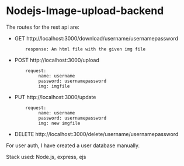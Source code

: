 # Nodejs-Image-upload-backend

The routes for the rest api are:
* GET http<i></i>://localhost:3000/download/username/usernamepassword

          response: An html file with the given img file
          
* POST http<i></i>://localhost:3000/upload

          request:
               name: username
               password: usernamepassword
               img: imgfile          
               
* PUT http<i></i>://localhost:3000/update

          request:
               name: username
               password: usernamepassword
               img: new imgfile
               
* DELETE http<i></i>://localhost:3000/delete/username/usernamepassword

For user auth, I have created a user database manually. 

Stack used: Node.js, express, ejs
